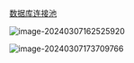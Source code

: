 

[数据库连接池](E:\typora索引文件\c++\项目\ConnectionPool-MySQL数据库连接池.pdf)

![image-20240307162525920](C:\Users\zhang\AppData\Roaming\Typora\typora-user-images\image-20240307162525920.png)

![image-20240307173709766](C:\Users\zhang\AppData\Roaming\Typora\typora-user-images\image-20240307173709766.png)